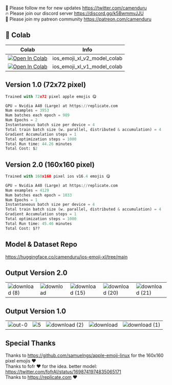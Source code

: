 🐣 Please follow me for new updates https://twitter.com/camenduru <br />
🔥 Please join our discord server https://discord.gg/k5BwmmvJJU <br />
🥳 Please join my patreon community https://patreon.com/camenduru <br />

## 🦒 Colab

| Colab | Info
| --- | --- |
[![Open In Colab](https://colab.research.google.com/assets/colab-badge.svg)](https://colab.research.google.com/github/camenduru/ios-emoji-xl-model-colab/blob/main/ios_emoji_xl_v2_model_colab.ipynb) | ios_emoji_xl_v2_model_colab
[![Open In Colab](https://colab.research.google.com/assets/colab-badge.svg)](https://colab.research.google.com/github/camenduru/ios-emoji-xl-model-colab/blob/main/ios_emoji_xl_v1_model_colab.ipynb) | ios_emoji_xl_v1_model_colab

## Version 1.0 (72x72 pixel)

```py
Trained with 72x72 pixel apple emojis 😋

GPU = Nvidia A40 (Large) at https://replicate.com
Num examples = 3953
Num batches each epoch = 989
Num Epochs = 2
Instantaneous batch size per device = 4
Total train batch size (w. parallel, distributed & accumulation) = 4
Gradient Accumulation steps = 1
Total optimization steps = 1000
Total Run time: 44.26 minutes
Total Cost: $2
```

## Version 2.0 (160x160 pixel)

```py
Trained with 160x160 pixel ios v16.4 emojis 😋

GPU = Nvidia A40 (Large) at https://replicate.com
Num examples = 4129
Num batches each epoch = 1033
Num Epochs = 1
Instantaneous batch size per device = 4
Total train batch size (w. parallel, distributed & accumulation) = 4
Gradient Accumulation steps = 1
Total optimization steps = 1000
Total Run time: 45.46 minutes
Total Cost: $??
```

## Model & Dataset Repo
https://huggingface.co/camenduru/ios-emoji-xl/tree/main

## Output Version 2.0
|  |  |  |  |  |
| --- | --- | --- | --- | --- |
![download (8)](https://github.com/camenduru/ios-emoji-xl-model-colab/assets/54370274/e1b834aa-8342-4d87-86f2-3c47c8bc083e) | ![download](https://github.com/camenduru/ios-emoji-xl-model-colab/assets/54370274/6a7d2424-e29a-40ff-a500-70544e680447) | ![download (15)](https://github.com/camenduru/ios-emoji-xl-model-colab/assets/54370274/0e02f62f-1001-40a9-b8ac-a826506a74cd) | ![download (20)](https://github.com/camenduru/ios-emoji-xl-model-colab/assets/54370274/4f94d267-b190-4808-84e3-e91e83bdf8eb) | ![download (21)](https://github.com/camenduru/ios-emoji-xl-model-colab/assets/54370274/046e2096-b891-4bdd-8684-ec9eb8cd8eb4)

## Output Version 1.0
|  |  |  |  |  |
| --- | --- | --- | --- | --- |
![out-0](https://github.com/camenduru/ios-emoji-xl-model-colab/assets/54370274/63ced594-e889-40f5-9d50-dd3cec1efaed) | ![5](https://github.com/camenduru/ios-emoji-xl-model-colab/assets/54370274/1a87d515-38d5-439c-bbd1-523f46de8d1f) | ![download (2)](https://github.com/camenduru/ios-emoji-xl-model-colab/assets/54370274/3c01739f-6094-4eeb-893a-3b4f4ab91337) | ![download](https://github.com/camenduru/ios-emoji-xl-model-colab/assets/54370274/63f7beb3-e4c6-4f29-ba91-c7cc79f2c723) | ![download (1)](https://github.com/camenduru/ios-emoji-xl-model-colab/assets/54370274/6ce8f20f-3a43-4013-9f9c-60765b30892a)

## Special Thanks
Thanks to https://github.com/samuelngs/apple-emoji-linux for the 160x160 pixel emojis ❤ <br />
Thanks to fofr ❤ for the idea. better model: https://twitter.com/fofrAI/status/1698741974835065171 <br />
Thanks to https://replicate.com ❤ <br />